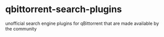 # qbittorrent-search-plugins
unofficial search engine plugins for qBittorrent that are made available by the community 
